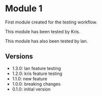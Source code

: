 # Module 1

First module created for the testing workflow.

This module has been tested by Kris.

This module has also been tested by Ian.

## Versions

- 1.3.0: Ian feature testing
- 1.2.0: kris feature testing
- 1.1.0: new feature
- 1.0.0: breaking changes
- 0.1.0: initial version
